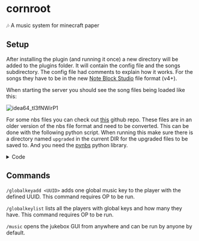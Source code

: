 # cornroot

🎶 A music system for minecraft paper

## Setup

After installing the plugin (and running it once) a new directory will be added to the plugins folder. It will contain
the config file and the songs subdirectory. The config file had comments to explain how it works. For the songs they
have to be in the new [Note Block Studio](https://opennbs.org) file format (v4+).

When starting the server you should see the song files being loaded like this:

![idea64_tI3fNWirP1](https://user-images.githubusercontent.com/50306817/174854670-6cdd6e2b-25e5-48df-9dcb-2ca0aa2fcf6d.png)

For some nbs files you can check out [this](https://github.com/astrogue/Songs) github repo. These files are in an older
version of the nbs file format and need to be converted. This can be done with the following python script. When running
this make sure there is a directory named `upgraded` in the current DIR for the upgraded files to be saved to. And you
need the [pynbs](https://github.com/OpenNBS/pynbs) python library.

<details>
<summary>Code</summary>

```python3
import pynbs
import os

for filename in os.listdir("."):
    if filename.endswith(".nbs"):
        file = pynbs.read(filename)
        parts = filename.split(".")[0].split(" - ")
        if len(parts) != 2:
            print(filename + " is not in the correct format")
            tmp = parts[0]
            parts = ["Unknown", tmp]

        file.header.song_author = parts[0].strip()
        file.header.song_name = parts[1].strip()
        file.save('./upgraded/' + filename.strip())
        print("[UPGRADED] " + parts[1].strip() + " - " +
              parts[0].strip())
```  

</details>

## Commands

`/globalkeyadd <UUID>` adds one global music key to the player with the defined UUID. This command requires OP to be
run.

`/globalkeylist` lists all the players with global keys and how many they have. This command requires OP to be run.

`/music` opens the jukebox GUI from anywhere and can be run by anyone by default.